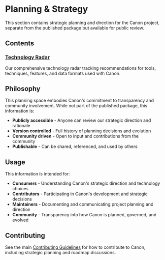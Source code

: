 # Planning & Strategy

This section contains strategic planning and direction for the Canon project, separate from the published package but available for public review.

## Contents

### [Technology Radar](./radar/)
Our comprehensive technology radar tracking recommendations for tools, techniques, features, and data formats used with Canon.

## Philosophy

This planning space embodies Canon's commitment to transparency and community involvement. While not part of the published package, this information is:

- **Publicly accessible** - Anyone can review our strategic direction and rationale
- **Version controlled** - Full history of planning decisions and evolution
- **Community driven** - Open to input and contributions from the community
- **Publishable** - Can be shared, referenced, and used by others

## Usage

This information is intended for:

- **Consumers** - Understanding Canon's strategic direction and technology choices
- **Contributors** - Participating in Canon's development and strategic decisions
- **Maintainers** - Documenting and communicating project planning and direction
- **Community** - Transparency into how Canon is planned, governed, and evolved

## Contributing

See the main [Contributing Guidelines](../../CONTRIBUTING.md) for how to contribute to Canon, including strategic planning and roadmap discussions.
